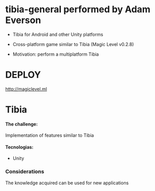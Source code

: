 # tibia-general performed by Adam Everson

* Tibia for Android and other Unity platforms

* Cross-platform game similar to Tibia (Magic Level v0.2.8)

* Motivation: perform a multiplatform Tibia

# DEPLOY

http://magiclevel.ml

# Tibia
#### The challenge:
Implementation of features similar to Tibia

#### Tecnologias:
  - Unity

### Considerations
The knowledge acquired can be used for new applications
